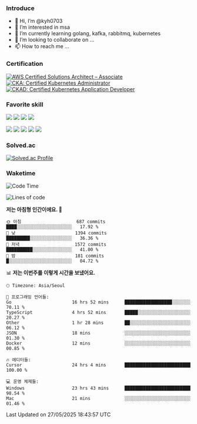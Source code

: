 ### Introduce

<!---
kyh0703/kyh0703 is a ✨ special ✨ repository because its `README.md` (this file) appears on your GitHub profile.
You can click the Preview link to take a look at your changes.
--->

- 👋 Hi, I’m @kyh0703
- 👀 I’m interested in msa
- 🌱 I’m currently learning golang, kafka, rabbitmq, kubernetes
- 💞️ I’m looking to collaborate on ...
- 📫 How to reach me ...

### Certification

<!--START_SECTION:badges-->
[![AWS Certified Solutions Architect – Associate](https://images.credly.com/size/110x110/images/0e284c3f-5164-4b21-8660-0d84737941bc/image.png)](http://www.credly.com/badges/09892086-1381-46b2-bf2d-b67c96fef65f "AWS Certified Solutions Architect – Associate")
[![CKA: Certified Kubernetes Administrator](https://images.credly.com/size/110x110/images/8b8ed108-e77d-4396-ac59-2504583b9d54/cka_from_cncfsite__281_29.png)](http://www.credly.com/badges/fdcd089e-c598-4c77-8383-73de53513b4b "CKA: Certified Kubernetes Administrator")
[![CKAD: Certified Kubernetes Application Developer](https://images.credly.com/size/110x110/images/cc8adc83-1dc6-4d57-8e20-22171247e052/blob)](http://www.credly.com/badges/d01db81e-fc4f-489b-bd4f-3439d9fe33aa "CKAD: Certified Kubernetes Application Developer")
<!--END_SECTION:badges-->

### Favorite skill

<img src="https://img.shields.io/badge/C-000000?style=flat&logo=c&logoColor=A8B9CC" /> <img src="https://img.shields.io/badge/C++-000000?style=flat&logo=c%2B%2B&logoColor=00599C" /> <img src="https://img.shields.io/badge/Go-000000?style=flat&logo=go&logoColor=00ADD8" /> <img src="https://img.shields.io/badge/nodejs-000000?style=flat&logo=node.js&logoColor=A8B9CC" />

<img src="https://img.shields.io/badge/Docker-000000?style=flat&logo=docker&logoColor=2496ED"/> <img src="https://img.shields.io/badge/Kubernetes-000000?style=flat&logo=kubernetes&logoColor=326CE5"/> <img src="https://img.shields.io/badge/rancher-000000?style=flat&logo=rancher&logoColor=0075A8"/> <img src="https://img.shields.io/badge/harbor-000000?style=flat&logo=harbor&logoColor=60B932"/> <img src="https://img.shields.io/badge/ceph-000000?style=flat&logo=ceph&logoColor=EF5C55"/>

### Solved.ac

[![Solved.ac Profile](http://mazassumnida.wtf/api/generate_badge?boj=kyh0703)](https://solved.ac/kyh0703)

### Waketime

<!--START_SECTION:waka-->
![Code Time](http://img.shields.io/badge/Code%20Time-4%2C270%20hrs%2016%20mins-blue)

![Lines of code](https://img.shields.io/badge/%EC%A0%80%EB%8A%94%20%EC%97%AC%ED%83%9C%EA%B9%8C%EC%A7%80%20-7.3%20million%20%EC%A4%84%EC%9D%98%20%EC%BD%94%EB%93%9C%EB%A5%BC%20%EC%9E%91%EC%84%B1%ED%96%88%EC%96%B4%EC%9A%94.-blue)

**저는 아침형 인간이에요. 🐤** 

```text
🌞 아침                     687 commits         ████░░░░░░░░░░░░░░░░░░░░░   17.92 % 
🌆 낮　                     1394 commits        █████████░░░░░░░░░░░░░░░░   36.36 % 
🌃 저녁                     1572 commits        ██████████░░░░░░░░░░░░░░░   41.00 % 
🌙 밤　                     181 commits         █░░░░░░░░░░░░░░░░░░░░░░░░   04.72 % 
```


📊 **저는 이번주를 이렇게 시간을 보냈어요.** 

```text
🕑︎ Timezone: Asia/Seoul

💬 프로그래밍 언어들: 
Go                       16 hrs 52 mins      ██████████████████░░░░░░░   70.11 % 
TypeScript               4 hrs 52 mins       █████░░░░░░░░░░░░░░░░░░░░   20.27 % 
Other                    1 hr 28 mins        ██░░░░░░░░░░░░░░░░░░░░░░░   06.12 % 
JSON                     18 mins             ░░░░░░░░░░░░░░░░░░░░░░░░░   01.30 % 
Docker                   12 mins             ░░░░░░░░░░░░░░░░░░░░░░░░░   00.85 % 

🔥 에디터들: 
Cursor                   24 hrs 4 mins       █████████████████████████   100.00 % 

💻 운영 체제들: 
Windows                  23 hrs 43 mins      █████████████████████████   98.54 % 
Mac                      21 mins             ░░░░░░░░░░░░░░░░░░░░░░░░░   01.46 % 
```


 Last Updated on 27/05/2025 18:43:57 UTC
<!--END_SECTION:waka-->
